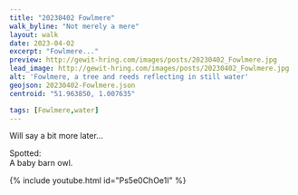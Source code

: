 ```yaml
---
title: "20230402 Fowlmere"
walk_byline: "Not merely a mere"
layout: walk
date: 2023-04-02
excerpt: "Fowlmere..."
preview: http://gewit-hring.com/images/posts/20230402_Fowlmere.jpg
lead_image: http://gewit-hring.com/images/posts/20230402_Fowlmere.jpg
alt: 'Fowlmere, a tree and reeds reflecting in still water'
geojson: 20230402-Fowlmere.json
centroid: "51.963850, 1.007635"

tags: [Fowlmere,water]
---
```

Will say a bit more later...


Spotted:   
A baby barn owl.

{% include youtube.html id="Ps5e0ChOe1I" %} 

